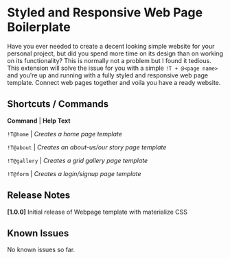 # Styled and Responsive Web Page Boilerplate

Have you ever needed to create a decent looking simple website for your personal project, but did you spend more time on its design than on working on its functionality?
This is normally not a problem but I found it tedious. This extension will solve the issue for you with a simple `!T + @<page name>` and you're up and running with a fully styled and responsive web page template. Connect web pages together and voila you have a ready website.

## Shortcuts / Commands

**Command** |     **Help Text**


`!T@home`    |     *Creates a home page template*

`!T@about`   |     *Creates an about-us/our story page template*

`!T@gallery` |     *Creates a grid gallery page template*

`!T@form`    |     *Creates a login/signup page template*

## Release Notes

**[1.0.0]**
Initial release of Webpage template with materialize CSS

## Known Issues

No known issues so far.

